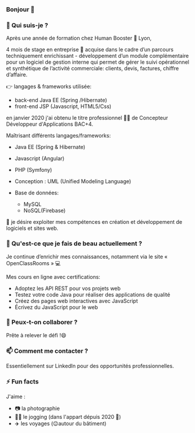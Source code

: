 ### Bonjour 👋



### 🔭 Qui suis-je ?

Après une année de formation chez Human Booster :school: Lyon,

   4 mois de stage en entreprise  :office: acquise dans le cadre d’un parcours techniquement enrichissant - 
   développement d’un module complémentaire pour un logiciel de gestion interne qui permet de gérer le suivi opérationnel et synthétique de l’activité commerciale:
   clients, devis, factures, chiffre d’affaire.

   :point_right: langages & frameworks utilisée:
   * back-end Java EE (Spring /Hibernate) 
   * front-end JSP (Javascript, HTML5/Css) 

en janvier 2020 j'ai obtenu le titre professionnel :woman_student: de Concepteur Développeur d'Applications BAC+4.

Maîtrisant différents langages/frameworks:

 * Java EE (Spring & Hibernate)

 * Javascript (Angular)

 * PHP (Symfony)

 * Conception : UML (Unified Modeling Language)

 * Base de données:
    * MySQL 
    * NoSQL(Firebase)

:mega:  je désire exploiter mes compétences en création et développement de logiciels et sites web.


### 🌱 Qu'est-ce que je fais de beau actuellement ?

Je continue d’enrichir mes connaissances, notamment via le site « OpenClassRooms » :computer:

Mes cours en ligne avec certifications:
* Adoptez les API REST pour vos projets web
* Testez votre code Java pour réaliser des applications de qualité
* Créez des pages web interactives avec JavaScript
* Écrivez du JavaScript pour le web


### 👯 Peux-t-on collaborer ?

Prête à relever le défi !😄


### 📫 Comment me contacter ?

Essentiellement sur LinkedIn pour des opportunités professionnelles.


### ⚡ Fun facts
J'aime :
* :camera: la photographie
* :running_woman: le jogging (dans l'appart dépuis 2020 👻)
* :airplane: les voyages (😉autour du bâtiment) 
   
   
